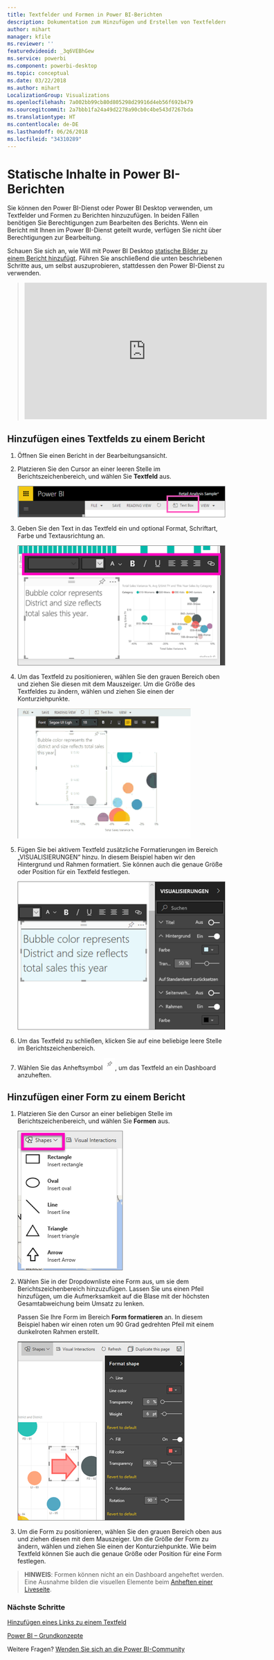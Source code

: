 ```yaml
---
title: Textfelder und Formen in Power BI-Berichten
description: Dokumentation zum Hinzufügen und Erstellen von Textfeldern und Formen in einem Bericht mit dem Microsoft Power BI-Dienst.
author: mihart
manager: kfile
ms.reviewer: ''
featuredvideoid: _3q6VEBhGew
ms.service: powerbi
ms.component: powerbi-desktop
ms.topic: conceptual
ms.date: 03/22/2018
ms.author: mihart
LocalizationGroup: Visualizations
ms.openlocfilehash: 7a002bb99cb80d805298d29916d4eb56f692b479
ms.sourcegitcommit: 2a7bbb1fa24a49d2278a90cb0c4be543d7267bda
ms.translationtype: HT
ms.contentlocale: de-DE
ms.lasthandoff: 06/26/2018
ms.locfileid: "34310289"
---
```

# <a name="static-content-in-power-bi-reports"></a>Statische Inhalte in Power BI-Berichten
Sie können den Power BI-Dienst oder Power BI Desktop verwenden, um Textfelder und Formen zu Berichten hinzuzufügen. In beiden Fällen benötigen Sie Berechtigungen zum Bearbeiten des Berichts. Wenn ein Bericht mit Ihnen im Power BI-Dienst geteilt wurde, verfügen Sie nicht über Berechtigungen zur Bearbeitung. 

Schauen Sie sich an, wie Will mit Power BI Desktop [statische Bilder zu einem Bericht hinzufügt](guided-learning/visualizations.yml?tutorial-step=11). Führen Sie anschließend die unten beschriebenen Schritte aus, um selbst auszuprobieren, stattdessen den Power BI-Dienst zu verwenden.
> 
> <iframe width="560" height="315" src="https://www.youtube.com/embed/_3q6VEBhGew" frameborder="0" allowfullscreen></iframe>
> 

## <a name="add-a-text-box-to-a-report"></a>Hinzufügen eines Textfelds zu einem Bericht
1. Öffnen Sie einen Bericht in der Bearbeitungsansicht.

2. Platzieren Sie den Cursor an einer leeren Stelle im Berichtszeichenbereich, und wählen Sie **Textfeld** aus.
   
   ![](media/power-bi-reports-add-text-and-shapes/pbi_textbox.png)
2. Geben Sie den Text in das Textfeld ein und optional Format, Schriftart, Farbe und Textausrichtung an. 
   
   ![](media/power-bi-reports-add-text-and-shapes/pbi_textbox2new.png)
3. Um das Textfeld zu positionieren, wählen Sie den grauen Bereich oben und ziehen Sie diesen mit dem Mauszeiger. Um die Größe des Textfeldes zu ändern, wählen und ziehen Sie einen der Konturziehpunkte. 
   
   ![](media/power-bi-reports-add-text-and-shapes/textboxsmaller.gif)

4. Fügen Sie bei aktivem Textfeld zusätzliche Formatierungen im Bereich „VISUALISIERUNGEN“ hinzu. In diesem Beispiel haben wir den Hintergrund und Rahmen formatiert. Sie können auch die genaue Größe oder Position für ein Textfeld festlegen.  

   ![](media/power-bi-reports-add-text-and-shapes/power-bi-borders.png)

5. Um das Textfeld zu schließen, klicken Sie auf eine beliebige leere Stelle im Berichtszeichenbereich. 

5. Wählen Sie das Anheftsymbol ![](media/power-bi-reports-add-text-and-shapes/pbi_pintile.png), um das Textfeld an ein Dashboard anzuheften. 

## <a name="add-a-shape-to-a-report"></a>Hinzufügen einer Form zu einem Bericht
1. Platzieren Sie den Cursor an einer beliebigen Stelle im Berichtszeichenbereich, und wählen Sie **Formen** aus.
   
   ![](media/power-bi-reports-add-text-and-shapes/power-bi-shapes.png)
2. Wählen Sie in der Dropdownliste eine Form aus, um sie dem Berichtszeichenbereich hinzuzufügen. Lassen Sie uns einen Pfeil hinzufügen, um die Aufmerksamkeit auf die Blase mit der höchsten Gesamtabweichung beim Umsatz zu lenken. 
   
   Passen Sie Ihre Form im Bereich **Form formatieren** an. In diesem Beispiel haben wir einen roten um 90 Grad gedrehten Pfeil mit einem dunkelroten Rahmen erstellt.
   
   ![](media/power-bi-reports-add-text-and-shapes/power-bi-arrrow.png)
3. Um die Form zu positionieren, wählen Sie den grauen Bereich oben aus und ziehen diesen mit dem Mauszeiger. Um die Größe der Form zu ändern, wählen und ziehen Sie einen der Konturziehpunkte. Wie beim Textfeld können Sie auch die genaue Größe oder Position für eine Form festlegen.

> **HINWEIS**: Formen können nicht an ein Dashboard angeheftet werden. Eine Ausnahme bilden die visuellen Elemente beim [Anheften einer Liveseite](service-dashboard-pin-live-tile-from-report.md). 
> 
> 

### <a name="next-steps"></a>Nächste Schritte
[Hinzufügen eines Links zu einem Textfeld](service-add-hyperlink-to-text-box.md)

[Power BI – Grundkonzepte](service-basic-concepts.md)

Weitere Fragen? [Wenden Sie sich an die Power BI-Community](http://community.powerbi.com/)
